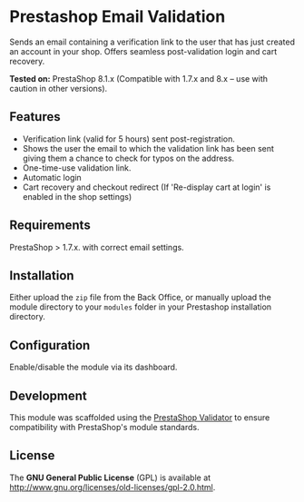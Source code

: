 Prestashop Email Validation
===========================

Sends an email containing a verification link to the user that has just created 
an account in your shop.  Offers seamless post-validation login and cart 
recovery.


**Tested on:** PrestaShop 8.1.x (Compatible with 1.7.x and 8.x – use with 
caution in other versions).


Features
--------

+ Verification link (valid for 5 hours) sent post-registration.
+ Shows the user the email to which the validation link has been sent giving 
  them a chance to check for typos on the address.
+ One-time-use validation link.
+ Automatic login
+ Cart recovery and checkout redirect (If 'Re-display cart at login' is enabled 
  in the shop settings)


Requirements
------------

PrestaShop > 1.7.x. with correct email settings.


Installation
------------

Either upload the `zip` file from the Back Office, or manually upload the module 
directory to your `modules` folder in your Prestashop installation directory.


Configuration
-------------

Enable/disable the module via its dashboard.


Development
-----------

This module was scaffolded using the 
[PrestaShop Validator](https://validator.prestashop.com/generator) to 
ensure compatibility with PrestaShop's module standards.


License
-------

The **GNU General Public License** (GPL) is available at 
http://www.gnu.org/licenses/old-licenses/gpl-2.0.html.
